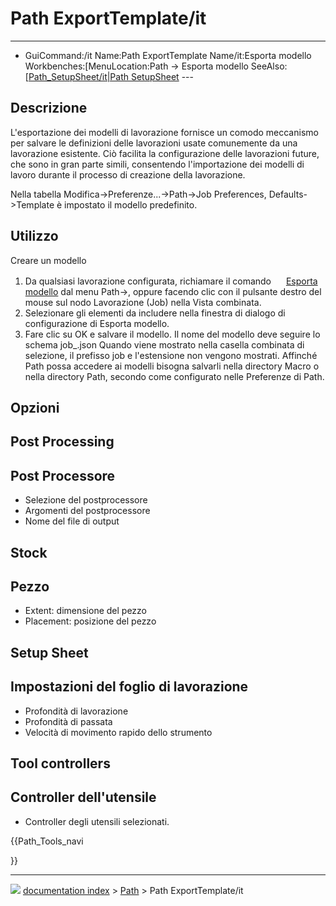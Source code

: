 # Path ExportTemplate/it
---
- GuiCommand:/it   Name:Path ExportTemplate   Name/it:Esporta modello   Workbenches:[MenuLocation:Path → Esporta modello   SeeAlso:[[Path_SetupSheet/it|Path SetupSheet](Path_Workbench/it___Path]].md) ---


</div>



## Descrizione


<div class="mw-translate-fuzzy">

L\'esportazione dei modelli di lavorazione fornisce un comodo meccanismo per salvare le definizioni delle lavorazioni usate comunemente da una lavorazione esistente. Ciò facilita la configurazione delle lavorazioni future, che sono in gran parte simili, consentendo l\'importazione dei modelli di lavoro durante il processo di creazione della lavorazione.


</div>


<div class="mw-translate-fuzzy">

Nella tabella Modifica-\>Preferenze\...-\>Path-\>Job Preferences, Defaults-\>Template è impostato il modello predefinito.


</div>



## Utilizzo


<div class="mw-translate-fuzzy">

Creare un modello

1.  Da qualsiasi lavorazione configurata, richiamare il comando <img alt="" src=images/Path-ExportTemplate.png  style="width:16px;"> [Esporta modello](Path_ExportTemplate/it.md) dal menu Path-\>, oppure facendo clic con il pulsante destro del mouse sul nodo Lavorazione (Job) nella Vista combinata.
2.  Selezionare gli elementi da includere nella finestra di dialogo di configurazione di Esporta modello.
3.  Fare clic su OK e salvare il modello. Il nome del modello deve seguire lo schema job\_.json Quando viene mostrato nella casella combinata di selezione, il prefisso job e l\'estensione non vengono mostrati. Affinché Path possa accedere ai modelli bisogna salvarli nella directory Macro o nella directory Path, secondo come configurato nelle Preferenze di Path.


</div>



## Opzioni

## Post Processing 


<div class="mw-translate-fuzzy">

## Post Processore 

-   Selezione del postprocessore
-   Argomenti del postprocessore
-   Nome del file di output


</div>

## Stock


<div class="mw-translate-fuzzy">

## Pezzo

-   Extent: dimensione del pezzo
-   Placement: posizione del pezzo


</div>

## Setup Sheet 


<div class="mw-translate-fuzzy">

## Impostazioni del foglio di lavorazione 

-   Profondità di lavorazione
-   Profondità di passata
-   Velocità di movimento rapido dello strumento


</div>

## Tool controllers 


<div class="mw-translate-fuzzy">

## Controller dell\'utensile 

-   Controller degli utensili selezionati.


</div>





{{Path_Tools_navi

}}



---
![](images/Button_right.svg) [documentation index](../README.md) > [Path](Path_Workbench.md) > Path ExportTemplate/it
